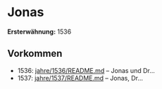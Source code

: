 # Jonas

**Ersterwähnung:** 1536

## Vorkommen
- 1536: [jahre/1536/README.md](../jahre/1536/README.md) – Jonas und Dr...
- 1537: [jahre/1537/README.md](../jahre/1537/README.md) – Jonas, Dr...
